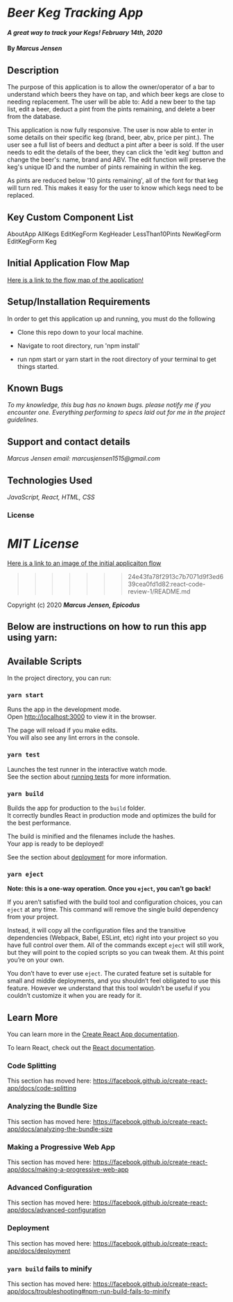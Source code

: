 

# _Beer Keg Tracking App_

#### _A great way to track your Kegs! February 14th, 2020_

#### By _**Marcus Jensen**_



## Description

The purpose of this application is to allow the owner/operator of a bar to understand which beers they have on tap, and which beer kegs are close to needing replacement. The user will be able to: Add a new beer to the tap list, edit a beer, deduct a pint from the pints remaining, and delete a beer from the database.


This application is now fully responsive. The user is now able to enter in some details on their specific keg (brand, beer, abv, price per pint.). The user see a full list of beers and dedtuct a pint after a beer is sold. If the user needs to edit the details of the beer, they can click the 'edit keg' button and change the beer's: name, brand and ABV. The edit function will preserve the keg's unique ID and the number of pints remaining in within the keg.

As pints are reduced below '10 pints remaining', all of the font for that keg will turn red. This makes it easy for the user to know which kegs need to be replaced. 


## Key Custom Component List
AboutApp
AllKegs
EditKegForm
KegHeader
LessThan10Pints
NewKegForm
EditKegForm
Keg


## Initial Application Flow Map


[Here is a link to the flow map of the application!](https://drive.google.com/file/d/1e5KgQR_cspekwBa2UBf2Pm_0qsrJFZWz/view?usp=sharing)


## Setup/Installation Requirements

In order to get this application up and running, you must do the following  

* Clone this repo down to your local machine.

* Navigate to root directory, run 'npm install'

* run npm start or yarn start in the root directory of your terminal to get things started.

## Known Bugs

_To my knowledge, this bug has no known bugs. please notify me if you encounter one. Everything performing to specs laid out for me in the project guidelines._

## Support and contact details

_Marcus Jensen email: marcusjensen1515@gmail.com_

## Technologies Used

_JavaScript, React, HTML, CSS_

### License

*MIT License*
=======
[Here is a link to an image of the initial applicaiton flow](https://drive.google.com/file/d/1e5KgQR_cspekwBa2UBf2Pm_0qsrJFZWz/view?usp=sharing)
>>>>>>> 24e43fa78f2913c7b7071d9f3ed639cea0fd1d82:react-code-review-1/README.md

Copyright (c) 2020 **_Marcus Jensen, Epicodus_**









## Below are instructions on how to run this app using yarn:


## Available Scripts

In the project directory, you can run:

### `yarn start`

Runs the app in the development mode.<br />
Open [http://localhost:3000](http://localhost:3000) to view it in the browser.

The page will reload if you make edits.<br />
You will also see any lint errors in the console.

### `yarn test`

Launches the test runner in the interactive watch mode.<br />
See the section about [running tests](https://facebook.github.io/create-react-app/docs/running-tests) for more information.

### `yarn build`

Builds the app for production to the `build` folder.<br />
It correctly bundles React in production mode and optimizes the build for the best performance.

The build is minified and the filenames include the hashes.<br />
Your app is ready to be deployed!

See the section about [deployment](https://facebook.github.io/create-react-app/docs/deployment) for more information.

### `yarn eject`

**Note: this is a one-way operation. Once you `eject`, you can’t go back!**

If you aren’t satisfied with the build tool and configuration choices, you can `eject` at any time. This command will remove the single build dependency from your project.

Instead, it will copy all the configuration files and the transitive dependencies (Webpack, Babel, ESLint, etc) right into your project so you have full control over them. All of the commands except `eject` will still work, but they will point to the copied scripts so you can tweak them. At this point you’re on your own.

You don’t have to ever use `eject`. The curated feature set is suitable for small and middle deployments, and you shouldn’t feel obligated to use this feature. However we understand that this tool wouldn’t be useful if you couldn’t customize it when you are ready for it.

## Learn More

You can learn more in the [Create React App documentation](https://facebook.github.io/create-react-app/docs/getting-started).

To learn React, check out the [React documentation](https://reactjs.org/).

### Code Splitting

This section has moved here: https://facebook.github.io/create-react-app/docs/code-splitting

### Analyzing the Bundle Size

This section has moved here: https://facebook.github.io/create-react-app/docs/analyzing-the-bundle-size

### Making a Progressive Web App

This section has moved here: https://facebook.github.io/create-react-app/docs/making-a-progressive-web-app

### Advanced Configuration

This section has moved here: https://facebook.github.io/create-react-app/docs/advanced-configuration

### Deployment

This section has moved here: https://facebook.github.io/create-react-app/docs/deployment

### `yarn build` fails to minify

This section has moved here: https://facebook.github.io/create-react-app/docs/troubleshooting#npm-run-build-fails-to-minify
